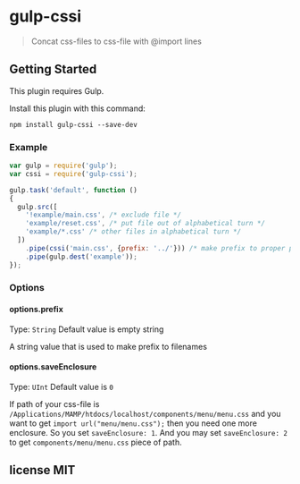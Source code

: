 # gulp-cssi

> Concat css-files to css-file with @import lines

## Getting Started
This plugin requires Gulp.

Install this plugin with this command:

```shell
npm install gulp-cssi --save-dev
```

### Example

```js
var gulp = require('gulp');
var cssi = require('gulp-cssi');

gulp.task('default', function ()
{
  gulp.src([
    '!example/main.css', /* exclude file */
    'example/reset.css', /* put file out of alphabetical turn */
    'example/*.css' /* other files in alphabetical turn */
  ])
    .pipe(cssi('main.css', {prefix: '../'})) /* make prefix to proper path, just for example */
    .pipe(gulp.dest('example'));
});
```

### Options

#### options.prefix
Type: `String`
Default value is empty string

A string value that is used to make prefix to filenames

#### options.saveEnclosure
Type: `UInt`
Default value is `0`

If path of your css-file is `/Applications/MAMP/htdocs/localhost/components/menu/menu.css` and you want to get `import url("menu/menu.css");` then you need one more enclosure. So you set `saveEnclosure: 1`. And you may set `saveEnclosure: 2` to get `components/menu/menu.css` piece of path.

## license MIT
